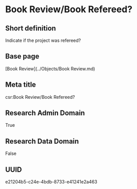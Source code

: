 # Book Review/Book Refereed?
## Short definition
Indicate if the project was refereed?
## Base page
[Book Review](../Objects/Book Review.md)
## Meta title
csr:Book Review/Book Refereed?
## Research Admin Domain
True
## Research Data Domain
False
## UUID
e21204b5-c24e-4bdb-8733-e41241e2a463
